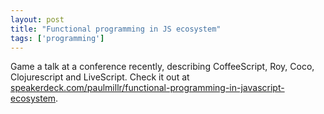 ```yaml
---
layout: post
title: "Functional programming in JS ecosystem"
tags: ['programming']
---
```


Game a talk at a conference recently, describing CoffeeScript, Roy, Coco, Clojurescript and LiveScript. Check it out at [speakerdeck.com/paulmillr/functional-programming-in-javascript-ecosystem](https://speakerdeck.com/paulmillr/functional-programming-in-javascript-ecosystem).
